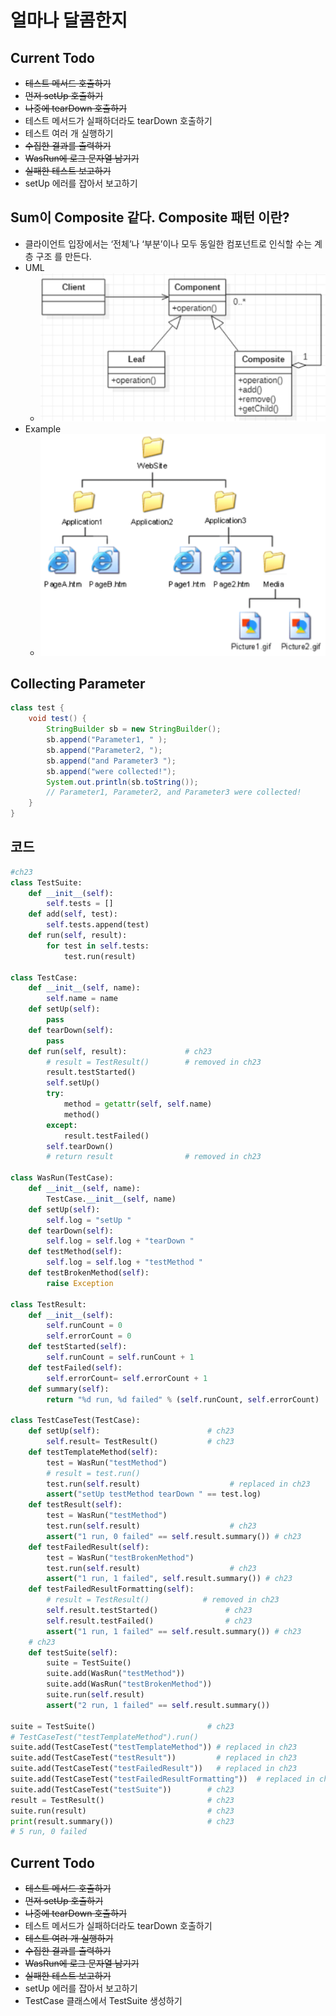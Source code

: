 # 얼마나 달콤한지

## Current Todo
- ~~테스트 메서드 호출하기~~
- ~~먼저 setUp 호출하기~~
- ~~나중에 tearDown 호출하기~~
- 테스트 메서드가 실패하더라도 tearDown 호출하기
- 테스트 여러 개 실행하기
- ~~수집한 결과를 출력하기~~
- ~~WasRun에 로그 문자열 남기기~~
- ~~실패한 테스트 보고하기~~
- setUp 에러를 잡아서 보고하기

## Sum이 Composite 같다. Composite 패턴 이란?
- 클라이언트 입장에서는 ‘전체’나 ‘부분’이나 모두 동일한 컴포넌트로 인식할 수는 계층 구조 를 만든다.
- UML
    - ![compositeUML.png](compositeUML.png)
- Example
    - ![compositeExample.png](compositeExample.png)

## Collecting Parameter
```java
class test {
    void test() {
        StringBuilder sb = new StringBuilder();
        sb.append("Parameter1, " );
        sb.append("Parameter2, ");
        sb.append("and Parameter3 ");
        sb.append("were collected!");
        System.out.println(sb.toString());
        // Parameter1, Parameter2, and Parameter3 were collected! 
    }
}
```

## 코드
```Python
#ch23
class TestSuite:
    def __init__(self):
        self.tests = []
    def add(self, test):
        self.tests.append(test)
    def run(self, result):
        for test in self.tests:
            test.run(result)

class TestCase:
    def __init__(self, name):
        self.name = name
    def setUp(self):
        pass
    def tearDown(self):
        pass
    def run(self, result):             # ch23
        # result = TestResult()        # removed in ch23
        result.testStarted()
        self.setUp()
        try:
            method = getattr(self, self.name)
            method()
        except:
            result.testFailed()
        self.tearDown()
        # return result                # removed in ch23
        
class WasRun(TestCase):
    def __init__(self, name):
        TestCase.__init__(self, name)
    def setUp(self):
        self.log = "setUp "
    def tearDown(self):
        self.log = self.log + "tearDown "
    def testMethod(self):
        self.log = self.log + "testMethod "
    def testBrokenMethod(self):
        raise Exception

class TestResult:
    def __init__(self):
        self.runCount = 0
        self.errorCount = 0
    def testStarted(self):
        self.runCount = self.runCount + 1
    def testFailed(self):
        self.errorCount= self.errorCount + 1
    def summary(self):
        return "%d run, %d failed" % (self.runCount, self.errorCount)
        
class TestCaseTest(TestCase):
    def setUp(self):                        # ch23
        self.result= TestResult()           # ch23
    def testTemplateMethod(self):
        test = WasRun("testMethod")
        # result = test.run()
        test.run(self.result)                    # replaced in ch23
        assert("setUp testMethod tearDown " == test.log)
    def testResult(self):
        test = WasRun("testMethod")
        test.run(self.result)                    # ch23
        assert("1 run, 0 failed" == self.result.summary()) # ch23
    def testFailedResult(self):
        test = WasRun("testBrokenMethod")
        test.run(self.result)                    # ch23
        assert("1 run, 1 failed", self.result.summary()) # ch23
    def testFailedResultFormatting(self):
        # result = TestResult()            # removed in ch23
        self.result.testStarted()               # ch23
        self.result.testFailed()                # ch23
        assert("1 run, 1 failed" == self.result.summary()) # ch23
    # ch23
    def testSuite(self):
        suite = TestSuite()
        suite.add(WasRun("testMethod"))
        suite.add(WasRun("testBrokenMethod"))
        suite.run(self.result)
        assert("2 run, 1 failed" == self.result.summary())

suite = TestSuite()                         # ch23
# TestCaseTest("testTemplateMethod").run()
suite.add(TestCaseTest("testTemplateMethod")) # replaced in ch23
suite.add(TestCaseTest("testResult"))         # replaced in ch23
suite.add(TestCaseTest("testFailedResult"))   # replaced in ch23
suite.add(TestCaseTest("testFailedResultFormatting"))  # replaced in ch23
suite.add(TestCaseTest("testSuite"))        # ch23
result = TestResult()                       # ch23
suite.run(result)                           # ch23
print(result.summary())                     # ch23
# 5 run, 0 failed
```

## Current Todo
- ~~테스트 메서드 호출하기~~
- ~~먼저 setUp 호출하기~~
- ~~나중에 tearDown 호출하기~~
- 테스트 메서드가 실패하더라도 tearDown 호출하기
- ~~테스트 여러 개 실행하기~~
- ~~수집한 결과를 출력하기~~
- ~~WasRun에 로그 문자열 남기기~~
- ~~실패한 테스트 보고하기~~
- setUp 에러를 잡아서 보고하기
- TestCase 클래스에서 TestSuite 생성하기